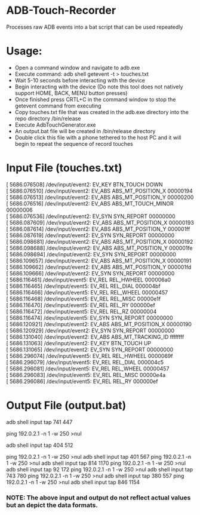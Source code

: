 # ADB-Touch-Recorder
Processes raw ADB events into a bat script that can be used repeatedly 

# Usage:
- Open a command window and navigate to adb.exe
- Execute command: adb shell getevent -t > touches.txt
- Wait 5-10 seconds before interacting with the device
- Begin interacting with the device (Do note this tool does not natively support HOME, BACK, MENU button presses)
- Once finished press CRTL+C in the command window to stop the getevent command from executing
- Copy touches.txt file that was created in the adb.exe directory into the repo directory /bin/release
- Execute AdbTouchGenerator.exe
- An output.bat file will be created in /bin/release directory
- Double click this file with a phone tethered to the host PC and it will begin to repeat the sequence of record touches

# Input File  (touches.txt)
[    5686.076508] /dev/input/event2: EV_KEY       BTN_TOUCH            DOWN                
[    5686.076510] /dev/input/event2: EV_ABS       ABS_MT_POSITION_X    00000194            
[    5686.076513] /dev/input/event2: EV_ABS       ABS_MT_POSITION_Y    00000200            
[    5686.076516] /dev/input/event2: EV_ABS       ABS_MT_TOUCH_MINOR   00000006            
[    5686.076536] /dev/input/event2: EV_SYN       SYN_REPORT           00000000            
[    5686.087609] /dev/input/event2: EV_ABS       ABS_MT_POSITION_X    00000193            
[    5686.087614] /dev/input/event2: EV_ABS       ABS_MT_POSITION_Y    000001ff            
[    5686.087619] /dev/input/event2: EV_SYN       SYN_REPORT           00000000            
[    5686.098681] /dev/input/event2: EV_ABS       ABS_MT_POSITION_X    00000192            
[    5686.098688] /dev/input/event2: EV_ABS       ABS_MT_POSITION_Y    000001fe            
[    5686.098694] /dev/input/event2: EV_SYN       SYN_REPORT           00000000            
[    5686.109657] /dev/input/event2: EV_ABS       ABS_MT_POSITION_X    00000191            
[    5686.109662] /dev/input/event2: EV_ABS       ABS_MT_POSITION_Y    000001fd            
[    5686.109666] /dev/input/event2: EV_SYN       SYN_REPORT           00000000            
[    5686.116461] /dev/input/event5: EV_REL       REL_HWHEEL           000006a0            
[    5686.116465] /dev/input/event5: EV_REL       REL_DIAL             000004bf            
[    5686.116466] /dev/input/event5: EV_REL       REL_WHEEL            00000457            
[    5686.116468] /dev/input/event5: EV_REL       REL_MISC             00000e1f            
[    5686.116470] /dev/input/event5: EV_REL       REL_RY               000000ef            
[    5686.116472] /dev/input/event5: EV_REL       REL_RZ               00000004            
[    5686.116474] /dev/input/event5: EV_SYN       SYN_REPORT           00000000            
[    5686.120921] /dev/input/event2: EV_ABS       ABS_MT_POSITION_X    00000190            
[    5686.120929] /dev/input/event2: EV_SYN       SYN_REPORT           00000000            
[    5686.131040] /dev/input/event2: EV_ABS       ABS_MT_TRACKING_ID   ffffffff            
[    5686.131063] /dev/input/event2: EV_KEY       BTN_TOUCH            UP                  
[    5686.131065] /dev/input/event2: EV_SYN       SYN_REPORT           00000000            
[    5686.296074] /dev/input/event5: EV_REL       REL_HWHEEL           0000069f            
[    5686.296079] /dev/input/event5: EV_REL       REL_DIAL             000004c5            
[    5686.296081] /dev/input/event5: EV_REL       REL_WHEEL            00000457            
[    5686.296083] /dev/input/event5: EV_REL       REL_MISC             00000e4a            
[    5686.296086] /dev/input/event5: EV_REL       REL_RY               000000ef         

# Output File (output.bat)
adb shell input tap 741 447

ping 192.0.2.1 -n 1 -w 250 >nul

adb shell input tap 404 512

ping 192.0.2.1 -n 1 -w 250 >nul
adb shell input tap 401 567
ping 192.0.2.1 -n 1 -w 250 >nul
adb shell input tap 814 1170
ping 192.0.2.1 -n 1 -w 250 >nul
adb shell input tap 92 172
ping 192.0.2.1 -n 1 -w 250 >nul
adb shell input tap 743 780
ping 192.0.2.1 -n 1 -w 250 >nul
adb shell input tap 380 557
ping 192.0.2.1 -n 1 -w 250 >nul
adb shell input tap 846 1154

### NOTE: The above input and output do not reflect actual values but an depict the data formats.
